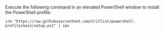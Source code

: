 
Execute the following command in an elevated PowerShell window to install the PowerShell profile:

```
irm "https://raw.githubusercontent.com/Critlist/powershell-profile/main/setup.ps1" | iex
```



